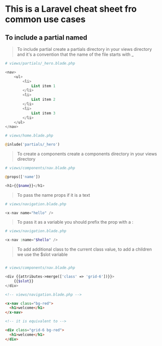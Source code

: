 # This is a Laravel cheat sheet fro common use cases

## To include a partial named

> To include partial create a partials directory in your views directory and it's a convention that the name of the file starts with \_

```php
# views/partials/_hero.blade.php

<nav>
    <ul>
        <li>
            List item 1
        </li>
        <li>
            List item 2
        </li>
        <li>
            List item 3
        </li>
    </ul>
</nav>
```

```php
# views/home.blade.php

@inlude('partials/_hero')
```

> To create a components create a components directory in your views directory

```php
# views/components/nav.blade.php

@props(['name'])

<h1>{{$name}}</h1>
```

> To pass the name props if it is a text

```php
# views/navigation.blade.php

<x-nav name="hello" />
```

> To pass it as a variable you should prefix the prop with a :

```php
# views/navigation.blade.php

<x-nav :name="$hello" />
```

> To add additional class to the current class value, to add a children we use the $slot variable

```php

# views/components/nav.blade.php

<div {{attributes->merge(['class' => 'grid-6'])}}>
    {{$slot}}
</div>

```

```html
<!-- views/navigation.blade.php -->

<x-nav class="bg-red">
  <h1>welcome</h1>
</x-nav>

<!-- it is equivalent to -->

<div class="grid-6 bg-red">
  <h1>welcome</h1>
</div>
```

